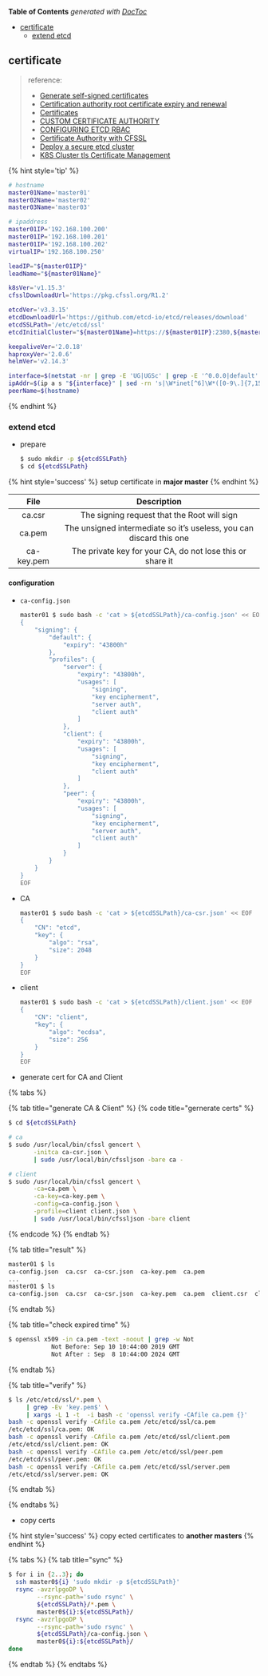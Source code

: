 <!-- START doctoc generated TOC please keep comment here to allow auto update -->
<!-- DON'T EDIT THIS SECTION, INSTEAD RE-RUN doctoc TO UPDATE -->
**Table of Contents**  *generated with [DocToc](https://github.com/thlorenz/doctoc)*

- [certificate](#certificate)
  - [extend etcd](#extend-etcd)

<!-- END doctoc generated TOC please keep comment here to allow auto update -->

## certificate
> reference:
> - [Generate self-signed certificates](https://coreos.com/os/docs/latest/generate-self-signed-certificates.html)
> - [Certification authority root certificate expiry and renewal](https://serverfault.com/a/308100)
> - [Certificates](https://kubernetes.io/docs/concepts/cluster-administration/certificates/)
> - [CUSTOM CERTIFICATE AUTHORITY](https://choria.io/docs/configuration/custom_ca/)
> - [CONFIGURING ETCD RBAC](https://docs.projectcalico.org/reference/etcd-rbac/)
> - [Certificate Authority with CFSSL](https://jite.eu/2019/2/6/ca-with-cfssl/)
> - [Deploy a secure etcd cluster](https://pcocc.readthedocs.io/en/latest/deps/etcd-production.html)
> - [K8S Cluster tls Certificate Management](https://programmer.group/k8s-cluster-tls-certificate-management.html)

{% hint style='tip' %}
```bash
# hostname
master01Name='master01'
master02Name='master02'
master03Name='master03'

# ipaddress
master01IP='192.168.100.200'
master01IP='192.168.100.201'
master01IP='192.168.100.202'
virtualIP='192.168.100.250'

leadIP="${master01IP}"
leadName="${master01Name}"

k8sVer='v1.15.3'
cfsslDownloadUrl='https://pkg.cfssl.org/R1.2'

etcdVer='v3.3.15'
etcdDownloadUrl='https://github.com/etcd-io/etcd/releases/download'
etcdSSLPath='/etc/etcd/ssl'
etcdInitialCluster="${master01Name}=https://${master01IP}:2380,${master02Name}=https://${master02IP}:2380,${master03Name}=https://${master03IP}:2380"

keepaliveVer='2.0.18'
haproxyVer='2.0.6'
helmVer='v2.14.3'

interface=$(netstat -nr | grep -E 'UG|UGSc' | grep -E '^0.0.0|default' | grep -E '[0-9.]{7,15}' | awk -F' ' '{print $NF}')
ipAddr=$(ip a s "${interface}" | sed -rn 's|\W*inet[^6]\W*([0-9\.]{7,15}).*$|\1|p')
peerName=$(hostname)
```
{% endhint %}

### extend etcd
- prepare
  ```bash
  $ sudo mkdir -p ${etcdSSLPath}
  $ cd ${etcdSSLPath}
  ```

{% hint style='success' %}
setup certificate in **major master**
{% endhint %}

| File       | Description                                                         |
| :-:        | :-:                                                                 |
| ca.csr     | The signing request that the Root will sign                         |
| ca.pem     | The unsigned intermediate so it’s useless, you can discard this one |
| ca-key.pem | The private key for your CA, do not lose this or share it           |


#### configuration
- `ca-config.json`
  ```bash
  master01 $ sudo bash -c 'cat > ${etcdSSLPath}/ca-config.json' << EOF
  {
      "signing": {
          "default": {
              "expiry": "43800h"
          },
          "profiles": {
              "server": {
                  "expiry": "43800h",
                  "usages": [
                      "signing",
                      "key encipherment",
                      "server auth",
                      "client auth"
                  ]
              },
              "client": {
                  "expiry": "43800h",
                  "usages": [
                      "signing",
                      "key encipherment",
                      "client auth"
                  ]
              },
              "peer": {
                  "expiry": "43800h",
                  "usages": [
                      "signing",
                      "key encipherment",
                      "server auth",
                      "client auth"
                  ]
              }
          }
      }
  }
  EOF
  ```

- CA
  ```bash
  master01 $ sudo bash -c 'cat > ${etcdSSLPath}/ca-csr.json' << EOF
  {
      "CN": "etcd",
      "key": {
          "algo": "rsa",
          "size": 2048
      }
  }
  EOF
  ```

- client
  ```bash
  master01 $ sudo bash -c 'cat > ${etcdSSLPath}/client.json' << EOF
  {
      "CN": "client",
      "key": {
          "algo": "ecdsa",
          "size": 256
      }
  }
  EOF
  ```

- generate cert for CA and Client

{% tabs %}

{% tab title="generate CA & Client" %}
{% code title="gernerate certs" %}
```bash
$ cd ${etcdSSLPath}

# ca
$ sudo /usr/local/bin/cfssl gencert \
       -initca ca-csr.json \
       | sudo /usr/local/bin/cfssljson -bare ca -

# client
$ sudo /usr/local/bin/cfssl gencert \
       -ca=ca.pem \
       -ca-key=ca-key.pem \
       -config=ca-config.json \
       -profile=client client.json \
       | sudo /usr/local/bin/cfssljson -bare client
```
{% endcode %}
{% endtab %}

{% tab title="result" %}
```bash
master01 $ ls
ca-config.json  ca.csr  ca-csr.json  ca-key.pem  ca.pem
...
master01 $ ls
ca-config.json  ca.csr  ca-csr.json  ca-key.pem  ca.pem  client.csr  client.json  client-key.pem  client.pem
```
{% endtab %}

{% tab title="check expired time" %}
```bash
$ openssl x509 -in ca.pem -text -noout | grep -w Not
            Not Before: Sep 10 10:44:00 2019 GMT
            Not After : Sep  8 10:44:00 2024 GMT
```
{% endtab %}

{% tab title="verify" %}
```bash
$ ls /etc/etcd/ssl/*.pem \
     | grep -Ev 'key.pem$' \
     | xargs -L 1 -t  -i bash -c 'openssl verify -CAfile ca.pem {}'
bash -c openssl verify -CAfile ca.pem /etc/etcd/ssl/ca.pem
/etc/etcd/ssl/ca.pem: OK
bash -c openssl verify -CAfile ca.pem /etc/etcd/ssl/client.pem
/etc/etcd/ssl/client.pem: OK
bash -c openssl verify -CAfile ca.pem /etc/etcd/ssl/peer.pem
/etc/etcd/ssl/peer.pem: OK
bash -c openssl verify -CAfile ca.pem /etc/etcd/ssl/server.pem
/etc/etcd/ssl/server.pem: OK
```
{% endtab %}

{% endtabs %}

- copy certs

{% hint style='success' %}
copy ected certificates to **another masters**
{% endhint %}


{% tabs %}
{% tab title="sync" %}
```bash
$ for i in {2..3}; do
  ssh master0${i} 'sudo mkdir -p ${etcdSSLPath}'
  rsync -avzrlpgoDP \
        --rsync-path='sudo rsync' \
        ${etcdSSLPath}/*.pem \
        master0${i}:${etcdSSLPath}/
  rsync -avzrlpgoDP \
        --rsync-path='sudo rsync' \
        ${etcdSSLPath}/ca-config.json \
        master0${i}:${etcdSSLPath}/
done
```
{% endtab %}
{% endtabs %}

